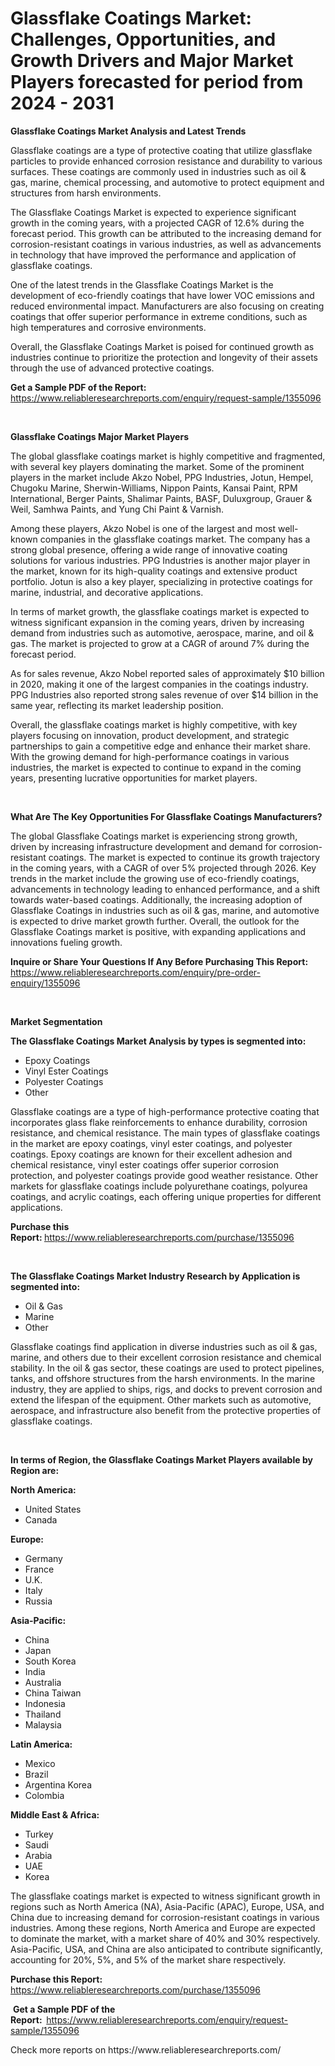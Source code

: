 <p><h1>Glassflake Coatings Market: Challenges, Opportunities, and Growth Drivers and Major Market Players forecasted for period from 2024 - 2031</h1></p><p><strong>Glassflake Coatings Market Analysis and Latest Trends</strong></p>
<p><p>Glassflake coatings are a type of protective coating that utilize glassflake particles to provide enhanced corrosion resistance and durability to various surfaces. These coatings are commonly used in industries such as oil & gas, marine, chemical processing, and automotive to protect equipment and structures from harsh environments.</p><p>The Glassflake Coatings Market is expected to experience significant growth in the coming years, with a projected CAGR of 12.6% during the forecast period. This growth can be attributed to the increasing demand for corrosion-resistant coatings in various industries, as well as advancements in technology that have improved the performance and application of glassflake coatings.</p><p>One of the latest trends in the Glassflake Coatings Market is the development of eco-friendly coatings that have lower VOC emissions and reduced environmental impact. Manufacturers are also focusing on creating coatings that offer superior performance in extreme conditions, such as high temperatures and corrosive environments.</p><p>Overall, the Glassflake Coatings Market is poised for continued growth as industries continue to prioritize the protection and longevity of their assets through the use of advanced protective coatings.</p></p>
<p><strong>Get a Sample PDF of the Report:&nbsp;</strong> <a href="https://www.reliableresearchreports.com/enquiry/request-sample/1355096">https://www.reliableresearchreports.com/enquiry/request-sample/1355096</a></p>
<p>&nbsp;</p>
<p><strong>Glassflake Coatings Major Market Players</strong></p>
<p><p>The global glassflake coatings market is highly competitive and fragmented, with several key players dominating the market. Some of the prominent players in the market include Akzo Nobel, PPG Industries, Jotun, Hempel, Chugoku Marine, Sherwin-Williams, Nippon Paints, Kansai Paint, RPM International, Berger Paints, Shalimar Paints, BASF, Duluxgroup, Grauer & Weil, Samhwa Paints, and Yung Chi Paint & Varnish.</p><p>Among these players, Akzo Nobel is one of the largest and most well-known companies in the glassflake coatings market. The company has a strong global presence, offering a wide range of innovative coating solutions for various industries. PPG Industries is another major player in the market, known for its high-quality coatings and extensive product portfolio. Jotun is also a key player, specializing in protective coatings for marine, industrial, and decorative applications.</p><p>In terms of market growth, the glassflake coatings market is expected to witness significant expansion in the coming years, driven by increasing demand from industries such as automotive, aerospace, marine, and oil & gas. The market is projected to grow at a CAGR of around 7% during the forecast period.</p><p>As for sales revenue, Akzo Nobel reported sales of approximately $10 billion in 2020, making it one of the largest companies in the coatings industry. PPG Industries also reported strong sales revenue of over $14 billion in the same year, reflecting its market leadership position.</p><p>Overall, the glassflake coatings market is highly competitive, with key players focusing on innovation, product development, and strategic partnerships to gain a competitive edge and enhance their market share. With the growing demand for high-performance coatings in various industries, the market is expected to continue to expand in the coming years, presenting lucrative opportunities for market players.</p></p>
<p>&nbsp;</p>
<p><strong>What Are The Key Opportunities For Glassflake Coatings Manufacturers?</strong></p>
<p><p>The global Glassflake Coatings market is experiencing strong growth, driven by increasing infrastructure development and demand for corrosion-resistant coatings. The market is expected to continue its growth trajectory in the coming years, with a CAGR of over 5% projected through 2026. Key trends in the market include the growing use of eco-friendly coatings, advancements in technology leading to enhanced performance, and a shift towards water-based coatings. Additionally, the increasing adoption of Glassflake Coatings in industries such as oil & gas, marine, and automotive is expected to drive market growth further. Overall, the outlook for the Glassflake Coatings market is positive, with expanding applications and innovations fueling growth.</p></p>
<p><strong>Inquire or Share Your Questions If Any Before Purchasing This Report:</strong> <a href="https://www.reliableresearchreports.com/enquiry/pre-order-enquiry/1355096">https://www.reliableresearchreports.com/enquiry/pre-order-enquiry/1355096</a></p>
<p>&nbsp;</p>
<p><strong>Market Segmentation</strong></p>
<p><strong>The Glassflake Coatings Market Analysis by types is segmented into:</strong></p>
<p><ul><li>Epoxy Coatings</li><li>Vinyl Ester Coatings</li><li>Polyester Coatings</li><li>Other</li></ul></p>
<p><p>Glassflake coatings are a type of high-performance protective coating that incorporates glass flake reinforcements to enhance durability, corrosion resistance, and chemical resistance. The main types of glassflake coatings in the market are epoxy coatings, vinyl ester coatings, and polyester coatings. Epoxy coatings are known for their excellent adhesion and chemical resistance, vinyl ester coatings offer superior corrosion protection, and polyester coatings provide good weather resistance. Other markets for glassflake coatings include polyurethane coatings, polyurea coatings, and acrylic coatings, each offering unique properties for different applications.</p></p>
<p><strong>Purchase this Report:&nbsp;</strong><a href="https://www.reliableresearchreports.com/purchase/1355096">https://www.reliableresearchreports.com/purchase/1355096</a></p>
<p>&nbsp;</p>
<p><strong>The Glassflake Coatings Market Industry Research by Application is segmented into:</strong></p>
<p><ul><li>Oil & Gas</li><li>Marine</li><li>Other</li></ul></p>
<p><p>Glassflake coatings find application in diverse industries such as oil & gas, marine, and others due to their excellent corrosion resistance and chemical stability. In the oil & gas sector, these coatings are used to protect pipelines, tanks, and offshore structures from the harsh environments. In the marine industry, they are applied to ships, rigs, and docks to prevent corrosion and extend the lifespan of the equipment. Other markets such as automotive, aerospace, and infrastructure also benefit from the protective properties of glassflake coatings.</p></p>
<p>&nbsp;</p>
<p><strong>In terms of Region, the Glassflake Coatings Market Players available by Region are:</strong></p>
<p>
    <p> <strong> North America: </strong>
        <ul>
            <li>United States</li>
            <li>Canada</li>
        </ul>
        </p> 
    <p> <strong> Europe: </strong>
        <ul>
            <li>Germany</li>
            <li>France</li>
            <li>U.K.</li>
            <li>Italy</li>
            <li>Russia</li>
        </ul>
        </p> 
    <p> <strong> Asia-Pacific: </strong>
        <ul>
            <li>China</li>
            <li>Japan</li>
            <li>South Korea</li>
            <li>India</li>
            <li>Australia</li>
            <li>China Taiwan</li>
            <li>Indonesia</li>
            <li>Thailand</li>
            <li>Malaysia</li>
        </ul>
        </p> 
    <p> <strong> Latin America: </strong>
        <ul>
            <li>Mexico</li>
            <li>Brazil</li>
            <li>Argentina Korea</li>
            <li>Colombia</li>
        </ul>
        </p> 
    <p> <strong> Middle East & Africa: </strong>
        <ul>
            <li>Turkey</li>
            <li>Saudi</li>
            <li>Arabia</li>
            <li>UAE</li>
            <li>Korea</li>
        </ul>
    </p>
    </p>
<p><p>The glassflake coatings market is expected to witness significant growth in regions such as North America (NA), Asia-Pacific (APAC), Europe, USA, and China due to increasing demand for corrosion-resistant coatings in various industries. Among these regions, North America and Europe are expected to dominate the market, with a market share of 40% and 30% respectively. Asia-Pacific, USA, and China are also anticipated to contribute significantly, accounting for 20%, 5%, and 5% of the market share respectively.</p></p>
<p><strong>Purchase this Report: </strong><a href="https://www.reliableresearchreports.com/purchase/1355096">https://www.reliableresearchreports.com/purchase/1355096</a></p>
<p>&nbsp;<strong>Get a Sample PDF of the Report:&nbsp;&nbsp;</strong><a href="https://www.reliableresearchreports.com/enquiry/request-sample/1355096">https://www.reliableresearchreports.com/enquiry/request-sample/1355096</a></p>
<p><strong></strong></p>
<p>Check more reports on https://www.reliableresearchreports.com/</p>